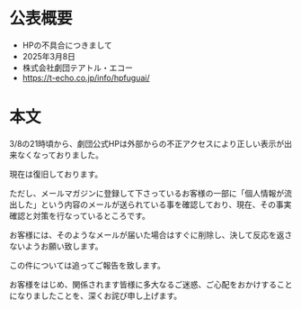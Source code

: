 # 公表概要 
- HPの不具合につきまして
- 2025年3月8日
- 株式会社劇団テアトル・エコー
- https://t-echo.co.jp/info/hpfuguai/

# 本文
3/8の21時頃から、劇団公式HPは外部からの不正アクセスにより正しい表示が出来なくなっておりました。

現在は復旧しております。

ただし、メールマガジンに登録して下さっているお客様の一部に「個人情報が流出した」という内容のメールが送られている事を確認しており、現在、その事実確認と対策を行なっているところです。

お客様には、そのようなメールが届いた場合はすぐに削除し、決して反応を返さないようお願い致します。

この件については追ってご報告を致します。

お客様をはじめ、関係されます皆様に多大なるご迷惑、ご心配をおかけすることになりましたことを、深くお詫び申し上げます。
